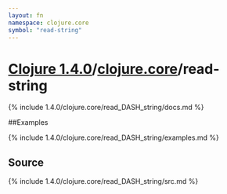 ```yaml
---
layout: fn
namespace: clojure.core
symbol: "read-string"
---
```


# [Clojure 1.4.0](../../)/[clojure.core](../)/read-string

{% include 1.4.0/clojure.core/read_DASH_string/docs.md %}

##Examples

{% include 1.4.0/clojure.core/read_DASH_string/examples.md %}
## Source
{% include 1.4.0/clojure.core/read_DASH_string/src.md %}

